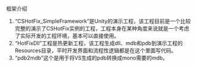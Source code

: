 框架介绍
1. “CSHotFix_SimpleFramework”是Unity的演示工程，该工程目前是一个比较完整的演示了CSHotFix实例的工程，工程本身在某种角度来说就是一个考虑了实际开发的工程环境，基本可以直接使用。<br>
3. “HotFixDll”工程是热更新工程，该工程生成dll、mdb和pdb到演示工程的Resources目录，平时开发界面和流程性逻辑都是在这个里面写代码。<br>
4. “pdb2mdb”这个是用于将VS生成的pdb转换成mono需要的mdb。<br>

